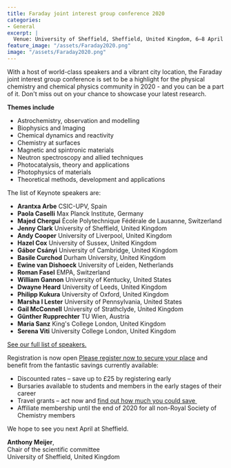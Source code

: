 ```yaml
---
title: Faraday joint interest group conference 2020 
categories:
- General
excerpt: | 
  Venue: University of Sheffield, Sheffield, United Kingdom, 6–8 April 2020. **Abstract submission is now open.**
feature_image: "/assets/Faraday2020.png"
image: "/assets/Faraday2020.png" 
---
```

With a host of world-class speakers and a vibrant city location, the Faraday joint interest group conference is set to be a highlight for the physical chemistry and chemical physics community in 2020 - and you can be a part of it.
Don't miss out on your chance to showcase your latest research.  

**Themes include**

* Astrochemistry, observation and modelling
* Biophysics and Imaging
* Chemical dynamics and reactivity
* Chemistry at surfaces
* Magnetic and spintronic materials
* Neutron spectroscopy and allied techniques
* Photocatalysis, theory and applications
* Photophysics of materials
* Theoretical methods, development and applications

The list of Keynote speakers are: 

- **Arantxa Arbe** CSIC-UPV, Spain
- **Paola Caselli** Max Planck Institute, Germany
- **Majed Chergui** École Polytechnique Fédérale de Lausanne, Switzerland 
- **Jenny Clark** University of Sheffield, United Kingdom 
- **Andy Cooper** University of Liverpool, United Kingdom
- **Hazel Cox** University of Sussex, United Kingdom 
- **Gábor Csányi** University of Cambridge, United Kingdom
- **Basile Curchod** Durham University, United Kingdom
- **Ewine van Dishoeck** University of Leiden, Netherlands
- **Roman Fasel** EMPA, Switzerland
- **William Gannon** University of Kentucky, United States
- **Dwayne Heard** University of Leeds, United Kingdom
- **Philipp Kukura** University of Oxford, United Kingdom
- **Marsha I Lester** University of Pennsylvania, United States
- **Gail McConnell** University of Strathclyde, United Kingdom
- **Günther Rupprechter** TU Wien, Austria
- **Maria Sanz** King's College London, United Kingdom
- **Serena Viti** University College London, United Kingdom

[See our full list of speakers. ](http://www.rsc.org/events/detail/38381/)

Registration is now open 
[Please register now to secure your place](https://events.rsc.org/rsc/1783/register) and benefit from the fantastic savings currently available:

* Discounted rates – save up to £25 by registering early
* Bursaries available to students and members in the early stages of their career 
* Travel grants – act now and [find out how much you could save ](http://www.rsc.org/scienceandtechnology/funding/division-travel-grants/index.asp)
* Affiliate membership until the end of 2020 for all non-Royal Society of Chemistry members 

We hope to see you next April at Sheffield.

**Anthony Meijer**,  
Chair of the scientific committee  
University of Sheffield, United Kingdom 


